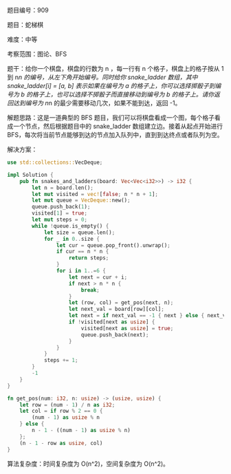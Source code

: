 题目编号：909

题目：蛇梯棋

难度：中等

考察范围：图论、BFS

题干：给你一个棋盘，棋盘的行数为 n ，每一行有 n 个格子，棋盘上的格子按从 1 到 n*n 的编号，从左下角开始编号。同时给你 snake_ladder 数组，其中 snake_ladder[i] = [a, b] 表示如果在编号为 a 的格子上，你可以选择掷骰子到编号为 b 的格子上，也可以选择不掷骰子而直接移动到编号为 b 的格子上。请你返回达到编号为 n*n 的最少需要移动几次，如果不能到达，返回 -1。

解题思路：这是一道典型的 BFS 题目，我们可以将棋盘看成一个图，每个格子看成一个节点，然后根据题目中的 snake_ladder 数组建立边。接着从起点开始进行 BFS，每次将当前节点能够到达的节点加入队列中，直到到达终点或者队列为空。

解决方案：

```rust
use std::collections::VecDeque;

impl Solution {
    pub fn snakes_and_ladders(board: Vec<Vec<i32>>) -> i32 {
        let n = board.len();
        let mut visited = vec![false; n * n + 1];
        let mut queue = VecDeque::new();
        queue.push_back(1);
        visited[1] = true;
        let mut steps = 0;
        while !queue.is_empty() {
            let size = queue.len();
            for _ in 0..size {
                let cur = queue.pop_front().unwrap();
                if cur == n * n {
                    return steps;
                }
                for i in 1..=6 {
                    let next = cur + i;
                    if next > n * n {
                        break;
                    }
                    let (row, col) = get_pos(next, n);
                    let next_val = board[row][col];
                    let next = if next_val == -1 { next } else { next_val };
                    if !visited[next as usize] {
                        visited[next as usize] = true;
                        queue.push_back(next);
                    }
                }
            }
            steps += 1;
        }
        -1
    }
}

fn get_pos(num: i32, n: usize) -> (usize, usize) {
    let row = (num - 1) / n as i32;
    let col = if row % 2 == 0 {
        (num - 1) as usize % n
    } else {
        n - 1 - ((num - 1) as usize % n)
    };
    (n - 1 - row as usize, col)
}
```

算法复杂度：时间复杂度为 O(n^2)，空间复杂度为 O(n^2)。